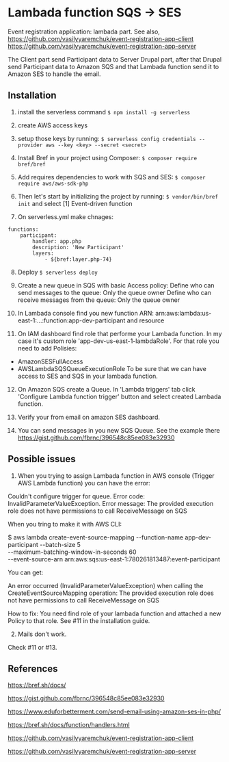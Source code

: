 # Lambada function SQS -> SES
Event registration application: lambada part.
See also,
https://github.com/vasilyyaremchuk/event-registration-app-client
https://github.com/vasilyyaremchuk/event-registration-app-server

The Client part send Participant data to Server Drupal part, after that Drupal send Participant data to Amazon SQS and that Lambada function send it to Amazon SES to handle the email.

## Installation

1. install the serverless command
```$ npm install -g serverless```

2. create AWS access keys

3. setup those keys by running:
```$ serverless config credentials --provider aws --key <key> --secret <secret>```

4. Install Bref in your project using Composer:
```$ composer require bref/bref```

5. Add requires dependencies to work with SQS and SES:
```$ composer require aws/aws-sdk-php```

6. Then let's start by initializing the project by running:
```$ vendor/bin/bref init```
and select [1] Event-driven function

7. On serverless.yml make chnages:
```
functions:
    participant:
        handler: app.php
        description: 'New Participant'
        layers:
            - ${bref:layer.php-74}
```

8. Deploy
```$ serverless deploy```

9. Create a new queue in SQS with basic Access policy:
Define who can send messages to the queue: Only the queue owner
Define who can receive messages from the queue: Only the queue owner

10. In Lambada console find you new function ARN: arn:aws:lambda:us-east-1:...:function:app-dev-participant and resource

11. On IAM dashboard find role that performe your Lambada function.
In my case it's custom role 'app-dev-us-east-1-lambdaRole'.
For that role you need to add Polisies:
- AmazonSESFullAccess
- AWSLambdaSQSQueueExecutionRole
To be sure that we can have access to SES and SQS in your lambada function.

12. On Amazon SQS create a Queue. In 'Lambda triggers' tab click 'Configure Lambda function trigger' button and select created Lambada function.

13. Verify your from email on amazon SES dashboard.

14. You can send messages in you new SQS Queue. See the example there
https://gist.github.com/fbrnc/396548c85ee083e32930

## Possible issues

1. When you trying to assign Lambada function in AWS console (Trigger AWS Lambda function) you can have the error:

Couldn't configure trigger for queue.
Error code: InvalidParameterValueException. Error message: The provided execution role does not have permissions to call ReceiveMessage on SQS

When you tring to make it with AWS CLI:

$ aws lambda create-event-source-mapping --function-name app-dev-participant --batch-size 5 \
--maximum-batching-window-in-seconds 60 \
--event-source-arn arn:aws:sqs:us-east-1:780261813487:event-participant

You can get:

An error occurred (InvalidParameterValueException) when calling the CreateEventSourceMapping operation: The provided execution role does not have permissions to call ReceiveMessage on SQS

How to fix:
You need find role of your lambada function and attached a new Policy to that role.
See #11 in the installation guide.

2. Mails don't work.

Check #11 or #13.

## References

https://bref.sh/docs/

https://gist.github.com/fbrnc/396548c85ee083e32930

https://www.eduforbetterment.com/send-email-using-amazon-ses-in-php/

https://bref.sh/docs/function/handlers.html

https://github.com/vasilyyaremchuk/event-registration-app-client

https://github.com/vasilyyaremchuk/event-registration-app-server
